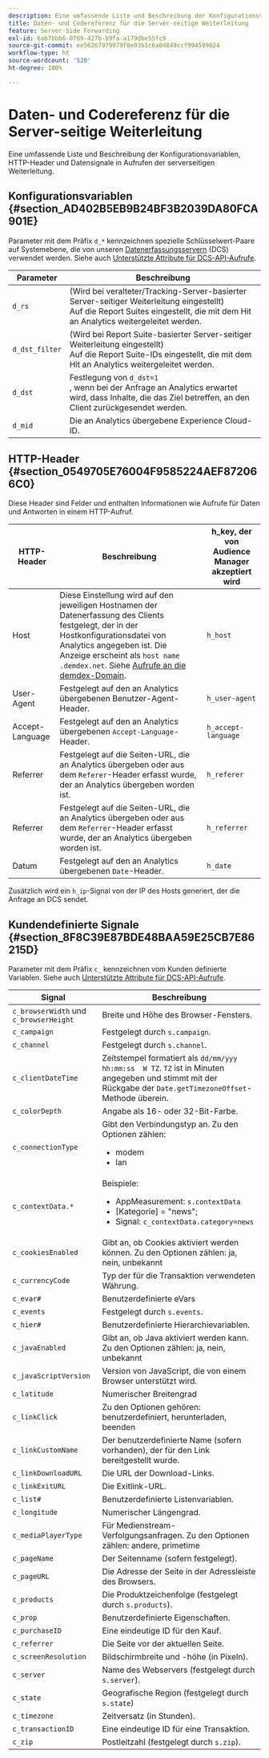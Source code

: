```yaml
---
description: Eine umfassende Liste und Beschreibung der Konfigurationsvariablen, HTTP-Header und Datensignale in Aufrufen der serverseitigen Weiterleitung.
title: Daten- und Codereferenz für die Server-seitige Weiterleitung
feature: Server-Side Forwarding
exl-id: 6ab7bbb6-0709-427b-b9fa-a179dbe55fc9
source-git-commit: ee56267979979f8e03b1c6a0d849ccf994599024
workflow-type: ht
source-wordcount: '520'
ht-degree: 100%

---
```


# Daten- und Codereferenz für die Server-seitige Weiterleitung

Eine umfassende Liste und Beschreibung der Konfigurationsvariablen, HTTP-Header und Datensignale in Aufrufen der serverseitigen Weiterleitung.

## Konfigurationsvariablen {#section_AD402B5EB9B24BF3B2039DA80FCA901E}

Parameter mit dem Präfix `d_*` kennzeichnen spezielle Schlüsselwert-Paare auf Systemebene, die von unseren [Datenerfassungsservern](https://experienceleague.adobe.com/docs/audience-manager/user-guide/reference/system-components/components-data-collection.html?lang=de) (DCS) verwendet werden. Siehe auch [Unterstützte Attribute für DCS-API-Aufrufe](https://experienceleague.adobe.com/docs/audience-manager/user-guide/api-and-sdk-code/dcs/dcs-api-reference/dcs-keys.html?lang=de).

| Parameter | Beschreibung |
|--- |--- |
| `d_rs` | (Wird bei veralteter/Tracking-Server-basierter Server-seitiger Weiterleitung eingestellt) <br>Auf die Report Suites eingestellt, die mit dem Hit an Analytics weitergeleitet werden. |
| `d_dst_filter` | (Wird bei Report Suite-basierter Server-seitiger Weiterleitung eingestellt) <br>Auf die Report Suite-IDs eingestellt, die mit dem Hit an Analytics weitergeleitet werden. |
| `d_dst` | Festlegung von `d_dst=1` <br>, wenn bei der Anfrage an Analytics erwartet wird, dass Inhalte, die das Ziel betreffen, an den Client zurückgesendet werden. |
| `d_mid` | Die an Analytics übergebene Experience Cloud-ID. |

## HTTP-Header {#section_0549705E76004F9585224AEF872066C0}

Diese Header sind Felder und enthalten Informationen wie Aufrufe für Daten und Antworten in einem HTTP-Aufruf.

| HTTP-Header | Beschreibung | h_key, der von Audience Manager akzeptiert wird |
| --- | --- | --- |
| Host | Diese Einstellung wird auf den jeweiligen Hostnamen der Datenerfassung des Clients festgelegt, der in der Hostkonfigurationsdatei von Analytics angegeben ist. Die Anzeige erscheint als `host name .demdex.net`. Siehe [Aufrufe an die demdex-Domain](https://experienceleague.adobe.com/docs/audience-manager/user-guide/reference/demdex-calls.html?lang=de). | `h_host` |
| User-Agent | Festgelegt auf den an Analytics übergebenen Benutzer-Agent-Header. | `h_user-agent` |
| Accept-Language | Festgelegt auf den an Analytics übergebenen `Accept-Language`-Header. | `h_accept-language` |
| Referrer | Festgelegt auf die Seiten-URL, die an Analytics übergeben oder aus dem `Referer`-Header erfasst wurde, der an Analytics übergeben worden ist. | `h_referer` |
| Referrer | Festgelegt auf die Seiten-URL, die an Analytics übergeben oder aus dem `Referrer`-Header erfasst wurde, der an Analytics übergeben worden ist. | `h_referrer` |
| Datum | Festgelegt auf den an Analytics übergebenen `Date`-Header. | `h_date` |

Zusätzlich wird ein `h_ip`-Signal von der IP des Hosts generiert, der die Anfrage an DCS sendet.

## Kundendefinierte Signale {#section_8F8C39E87BDE48BAA59E25CB7E86215D}

Parameter mit dem Präfix `c_` kennzeichnen vom Kunden definierte Variablen. Siehe auch [Unterstützte Attribute für DCS-API-Aufrufe](https://experienceleague.adobe.com/docs/audience-manager/user-guide/api-and-sdk-code/dcs/dcs-api-reference/dcs-keys.html?lang=de).

| Signal | Beschreibung |
| --- |--- |
| `c_browserWidth` und `c_browserHeight` | Breite und Höhe des Browser-Fensters. |
| `c_campaign` | Festgelegt durch `s.campaign`. |
| `c_channel` | Festgelegt durch `s.channel`. |
| `c_clientDateTime` | Zeitstempel formatiert als `dd/mm/yyy hh:mm:ss  W TZ`. `TZ` ist in Minuten angegeben und stimmt mit der Rückgabe der `Date.getTimezoneOffset`-Methode überein. |
| `c_colorDepth` | Angabe als 16- oder 32-Bit-Farbe. |
| `c_connectionType` | Gibt den Verbindungstyp an. Zu den Optionen zählen:<ul><li>modem</li><li>lan</li></ul> |
| `c_contextData.*` | Beispiele:<ul><li>AppMeasurement: `s.contextData`</li><li>[Kategorie] = &quot;news&quot;;</li><li>Signal: `c_contextData.category=news`</li></ul> |
| `c_cookiesEnabled` | Gibt an, ob Cookies aktiviert werden können. Zu den Optionen zählen: ja, nein, unbekannt |
| `c_currencyCode` | Typ der für die Transaktion verwendeten Währung. |
| `c_evar#` | Benutzerdefinierte eVars |
| `c_events` | Festgelegt durch `s.events`. |
| `c_hier#` | Benutzerdefinierte Hierarchievariablen. |
| `c_javaEnabled` | Gibt an, ob Java aktiviert werden kann. Zu den Optionen zählen: ja, nein, unbekannt |
| `c_javaScriptVersion` | Version von JavaScript, die von einem Browser unterstützt wird. |
| `c_latitude` | Numerischer Breitengrad |
| `c_linkClick` | Zu den Optionen gehören: benutzerdefiniert, herunterladen, beenden |
| `c_linkCustomName` | Der benutzerdefinierte Name (sofern vorhanden), der für den Link bereitgestellt wurde. |
| `c_linkDownloadURL` | Die URL der Download-Links. |
| `c_linkExitURL` | Die Exitlink-URL. |
| `c_list#` | Benutzerdefinierte Listenvariablen. |
| `c_longitude` | Numerischer Längengrad. |
| `c_mediaPlayerType` | Für Medienstream-Verfolgungsanfragen. Zu den Optionen zählen:    andere, primetime |
| `c_pageName` | Der Seitenname (sofern festgelegt). |
| `c_pageURL` | Die Adresse der Seite in der Adressleiste des Browsers. |
| `c_products` | Die Produktzeichenfolge (festgelegt durch `s.products`). |
| `c_prop` | Benutzerdefinierte Eigenschaften. |
| `c_purchaseID` | Eine eindeutige ID für den Kauf. |
| `c_referrer` | Die Seite vor der aktuellen Seite. |
| `c_screenResolution` | Bildschirmbreite und -höhe (in Pixeln). |
| `c_server` | Name des Webservers (festgelegt durch `s.server`). |
| `c_state` | Geografische Region (festgelegt durch `s.state`) |
| `c_timezone` | Zeitversatz (in Stunden). |
| `c_transactionID` | Eine eindeutige ID für eine Transaktion. |
| `c_zip` | Postleitzahl (festgelegt durch `s.zip`). |
